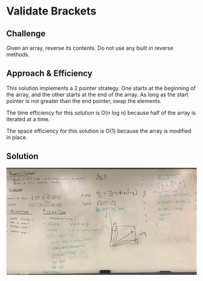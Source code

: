 # Validate Brackets

## Challenge

Given an array, reverse its contents. Do not use any built in reverse methods.

## Approach & Efficiency

This solution implements a 2 pointer strategy.  One starts at the beginning of the array, and the other starts at the end of the array.  As long as the start pointer is not greater than the end pointer, swap the elements.

The time efficiency for this solution is O(n log n) because half of the array is iterated at a time.

The space efficiency for this solution is O(1) because the array is modified in place.

## Solution

![reverse array picture](/assets/reverseAnArray.png)
